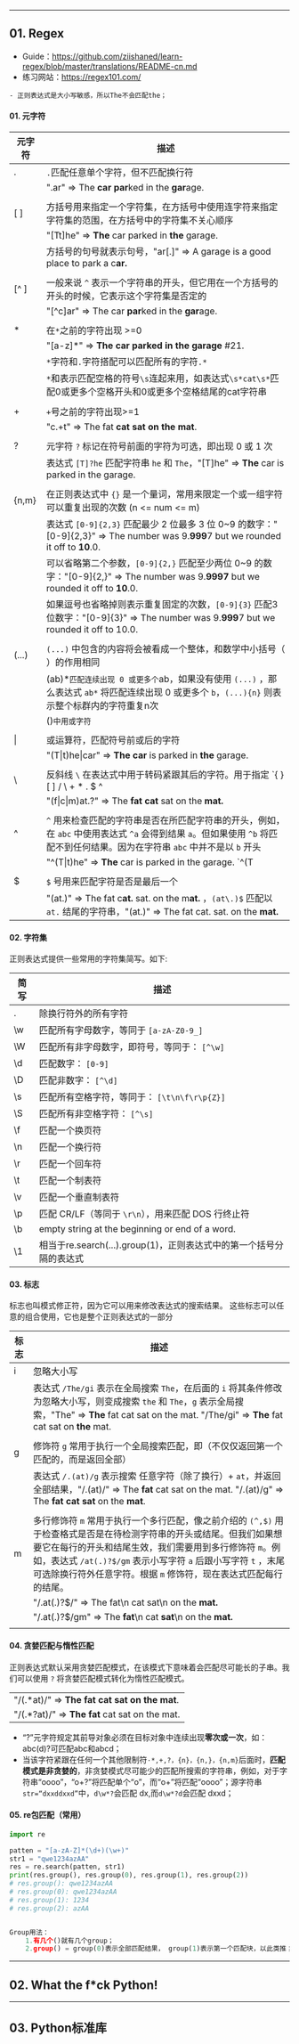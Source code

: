 ------



## 01. Regex



- Guide：https://github.com/ziishaned/learn-regex/blob/master/translations/README-cn.md
- 练习网站：https://regex101.com/



```
- 正则表达式是大小写敏感，所以The不会匹配the；
```



#### 01. 元字符

| 元字符 | 描述                                                         |
| ------ | ------------------------------------------------------------ |
| .      | `.`匹配任意单个字符，但不匹配换行符                          |
|        | ".ar" => The **car par**ked in the **gar**age.               |
|        |                                                              |
| [ ]    | 方括号用来指定一个字符集，在方括号中使用连字符来指定字符集的范围，在方括号中的字符集不关心顺序 |
|        | "[Tt]he" => **The** car parked in **the** garage.            |
|        | 方括号的句号就表示句号，"ar[.]" => A garage is a good place to park a c**ar.** |
|        |                                                              |
| [^ ]   | 一般来说 `^` 表示一个字符串的开头，但它用在一个方括号的开头的时候，它表示这个字符集是否定的 |
|        | "[^c]ar" => The car **par**ked in the **gar**age.            |
|        |                                                              |
| *      | 在`*`之前的字符出现 >=0                                      |
|        | "[a-z]*" => **The car parked in the garage** #21.            |
|        | `*`字符和`.`字符搭配可以匹配所有的字符`.*`                   |
|        | `*`和表示匹配空格的符号`\s`连起来用，如表达式`\s*cat\s*`匹配0或更多个空格开头和0或更多个空格结尾的cat字符串 |
|        |                                                              |
| +      | `+`号之前的字符出现>=1                                       |
|        | "c.+t" => The fat **cat sat on the mat**.                    |
|        |                                                              |
| ?      | 元字符 `?` 标记在符号前面的字符为可选，即出现 0 或 1 次      |
|        | 表达式 `[T]?he` 匹配字符串 `he` 和 `The`，"[T]he" => **The** car is parked in the garage. |
|        |                                                              |
| {n,m}  | 在正则表达式中 `{}` 是一个量词，常用来限定一个或一组字符可以重复出现的次数 (n <= num <= m) |
|        | 表达式 `[0-9]{2,3}` 匹配最少 2 位最多 3 位 0~9 的数字："[0-9]{2,3}" => The number was 9.**999**7 but we rounded it off to **10**.0. |
|        | 可以省略第二个参数，`[0-9]{2,}` 匹配至少两位 0~9 的数字："[0-9]{2,}" => The number was 9.**9997** but we rounded it off to **10**.0. |
|        | 如果逗号也省略掉则表示重复固定的次数，`[0-9]{3}` 匹配3位数字："[0-9]{3}" => The number was 9.**999**7 but we rounded it off to 10.0. |
|        |                                                              |
| (...)  | `(...)` 中包含的内容将会被看成一个整体，和数学中小括号（ ）的作用相同 |
|        | (ab)*` 匹配连续出现 0 或更多个 `ab，如果没有使用 `(...)` ，那么表达式 `ab*` 将匹配连续出现 0 或更多个 `b`，`(...){n}` 则表示整个标群内的字符重复n次 |
|        | ()` 中用或字符 `|` 表示或`，`(c|g|p)ar` 匹配 `car` 或 `gar` 或 `par` |
|        |                                                              |
| \|     | 或运算符，匹配符号前或后的字符                               |
|        | "(T\|t)he\|car" => **The** **car** is parked in **the** garage. |
|        |                                                              |
| \      | 反斜线 `\` 在表达式中用于转码紧跟其后的字符。用于指定 `{ } [ ] / \ + * . $ ^ |?` 这些特殊字符，如果想要匹配这些特殊字符则要在其前面加上反斜线 `\` |
|        | "(f\|c\|m)at\.?" => The **fat cat** sat on the **mat.**      |
|        |                                                              |
| ^      | `^` 用来检查匹配的字符串是否在所匹配字符串的开头，例如，在 `abc` 中使用表达式 `^a` 会得到结果 `a`。但如果使用 `^b` 将匹配不到任何结果。因为在字符串 `abc` 中并不是以 `b` 开头 |
|        | "^(T\|t)he" => **The** car is parked in the garage.    `^(T|t)he` 匹配以 `The` 或 `the` 开头的字符串 |
|        |                                                              |
| $      | `$` 号用来匹配字符是否是最后一个                             |
|        | "(at\.)" => The fat c**at.** sat. on the m**at.** ，`(at\.)$` 匹配以 `at.` 结尾的字符串，"(at\.)" => The fat cat. sat. on the **mat.** |



#### 02. 字符集

正则表达式提供一些常用的字符集简写。如下:

| 简写 | 描述                                                         |
| ---- | ------------------------------------------------------------ |
| .    | 除换行符外的所有字符                                         |
| \w   | 匹配所有字母数字，等同于 `[a-zA-Z0-9_]`                      |
| \W   | 匹配所有非字母数字，即符号，等同于： `[^\w]`                 |
| \d   | 匹配数字： `[0-9]`                                           |
| \D   | 匹配非数字： `[^\d]`                                         |
| \s   | 匹配所有空格字符，等同于： `[\t\n\f\r\p{Z}]`                 |
| \S   | 匹配所有非空格字符： `[^\s]`                                 |
| \f   | 匹配一个换页符                                               |
| \n   | 匹配一个换行符                                               |
| \r   | 匹配一个回车符                                               |
| \t   | 匹配一个制表符                                               |
| \v   | 匹配一个垂直制表符                                           |
| \p   | 匹配 CR/LF（等同于 `\r\n`），用来匹配 DOS 行终止符           |
| \b   | empty string at the beginning or end of a word.              |
| \1   | 相当于re.search(...).group(1)，正则表达式中的第一个括号分隔的表达式 |



#### 03. 标志

标志也叫模式修正符，因为它可以用来修改表达式的搜索结果。 这些标志可以任意的组合使用，它也是整个正则表达式的一部分

| 标志 | 描述                                                         |
| ---- | ------------------------------------------------------------ |
| i    | 忽略大小写                                                   |
|      | 表达式 `/The/gi` 表示在全局搜索 `The`，在后面的 `i` 将其条件修改为忽略大小写，则变成搜索 `the` 和 `The`，`g` 表示全局搜索，"The" => **The** fat cat sat on the mat.      "/The/gi" => **The** fat cat sat on **the** mat. |
|      |                                                              |
| g    | 修饰符 `g` 常用于执行一个全局搜索匹配，即（不仅仅返回第一个匹配的，而是返回全部） |
|      | 表达式 `/.(at)/g` 表示搜索 任意字符（除了换行）+ `at`，并返回全部结果，"/.(at)/" => The **fat** cat sat on the mat.         "/.(at)/g" => The **fat cat sat** on the **mat**. |
|      |                                                              |
| m    | 多行修饰符 `m` 常用于执行一个多行匹配，像之前介绍的 `(^,$)` 用于检查格式是否是在待检测字符串的开头或结尾。但我们如果想要它在每行的开头和结尾生效，我们需要用到多行修饰符 `m`。例如，表达式 `/at(.)?$/gm` 表示小写字符 `a` 后跟小写字符 `t` ，末尾可选除换行符外任意字符。根据 `m` 修饰符，现在表达式匹配每行的结尾。 |
|      | "/.at(.)?$/" => The fat\n            cat sat\n                  on the **mat.** |
|      | "/.at(.)?$/gm" => The **fat**\n                   cat **sat**\n                   on the **mat.** |
|      |                                                              |



#### 04. 贪婪匹配与惰性匹配

正则表达式默认采用贪婪匹配模式，在该模式下意味着会匹配尽可能长的子串。我们可以使用 `?` 将贪婪匹配模式转化为惰性匹配模式。

|                                                |
| ---------------------------------------------- |
| "/(.*at)/" => **The fat cat sat on the mat**.  |
| "/(.*?at)/" => **The fat** cat sat on the mat. |



- “?”元字符规定其前导对象必须在目标对象中连续出现**零次或一次**，如：abc(d)?可匹配abc和abcd；
- 当该字符紧跟在任何一个其他限制符`·*,+,?，{n}，{n,}，{n,m}`后面时，**匹配模式是非贪婪的**，非贪婪模式尽可能少的匹配所搜索的字符串，例如，对于字符串“oooo”，“o+?”将匹配单个“o”，而“o+”将匹配“oooo”；源字符串`str=“dxxddxxd”`中，`d\w*?`会匹配 dx,而`d\w*?d`会匹配 dxxd；



#### 05. re包匹配（常用）

```python
import re

patten = "[a-zA-Z]*(\d+)(\w+)"
str1 = "qwe1234azAA"
res = re.search(patten, str1)
print(res.group(), res.group(0), res.group(1), res.group(2))
# res.group(): qwe1234azAA 
# res.group(0): qwe1234azAA 
# res.group(1): 1234 
# res.group(2): azAA


Group用法：
	1.有几个()就有几个group；
	2.group() = group(0)表示全部匹配结果， group(1)表示第一个匹配块，以此类推；
```





------



## 02. What the f*ck Python!





------





## 03. Python标准库


